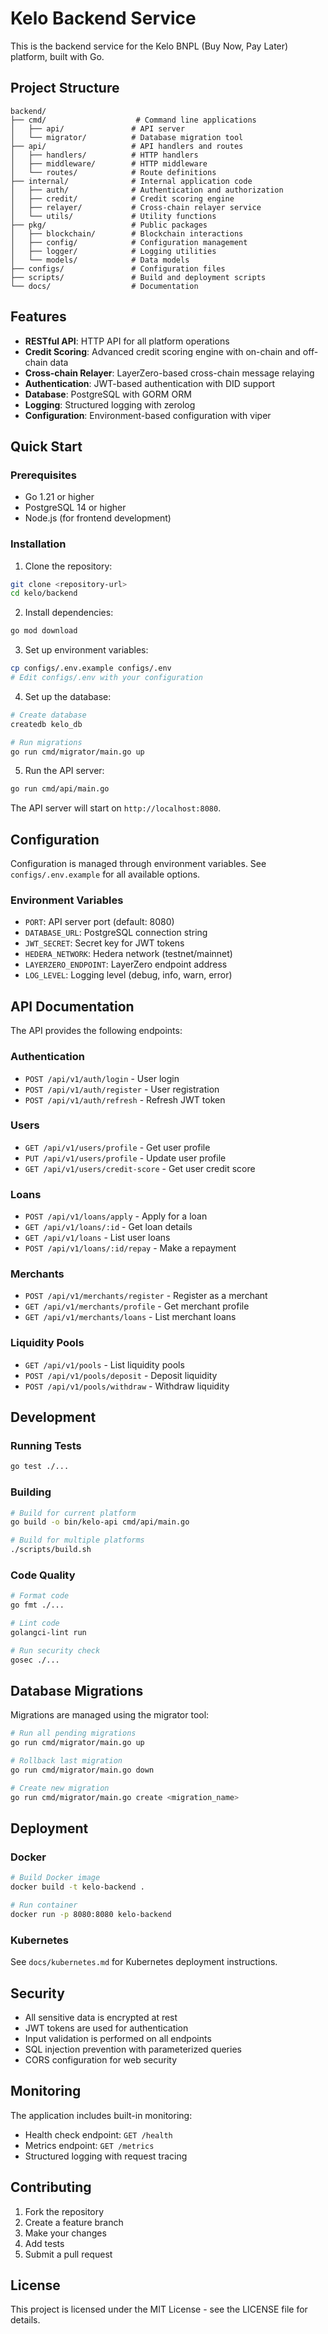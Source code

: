 # Kelo Backend Service

This is the backend service for the Kelo BNPL (Buy Now, Pay Later) platform, built with Go.

## Project Structure

```
backend/
├── cmd/                    # Command line applications
│   ├── api/               # API server
│   └── migrator/          # Database migration tool
├── api/                   # API handlers and routes
│   ├── handlers/          # HTTP handlers
│   ├── middleware/        # HTTP middleware
│   └── routes/            # Route definitions
├── internal/              # Internal application code
│   ├── auth/              # Authentication and authorization
│   ├── credit/            # Credit scoring engine
│   ├── relayer/           # Cross-chain relayer service
│   └── utils/             # Utility functions
├── pkg/                   # Public packages
│   ├── blockchain/        # Blockchain interactions
│   ├── config/            # Configuration management
│   ├── logger/            # Logging utilities
│   └── models/            # Data models
├── configs/               # Configuration files
├── scripts/               # Build and deployment scripts
└── docs/                  # Documentation
```

## Features

- **RESTful API**: HTTP API for all platform operations
- **Credit Scoring**: Advanced credit scoring engine with on-chain and off-chain data
- **Cross-chain Relayer**: LayerZero-based cross-chain message relaying
- **Authentication**: JWT-based authentication with DID support
- **Database**: PostgreSQL with GORM ORM
- **Logging**: Structured logging with zerolog
- **Configuration**: Environment-based configuration with viper

## Quick Start

### Prerequisites

- Go 1.21 or higher
- PostgreSQL 14 or higher
- Node.js (for frontend development)

### Installation

1. Clone the repository:
```bash
git clone <repository-url>
cd kelo/backend
```

2. Install dependencies:
```bash
go mod download
```

3. Set up environment variables:
```bash
cp configs/.env.example configs/.env
# Edit configs/.env with your configuration
```

4. Set up the database:
```bash
# Create database
createdb kelo_db

# Run migrations
go run cmd/migrator/main.go up
```

5. Run the API server:
```bash
go run cmd/api/main.go
```

The API server will start on `http://localhost:8080`.

## Configuration

Configuration is managed through environment variables. See `configs/.env.example` for all available options.

### Environment Variables

- `PORT`: API server port (default: 8080)
- `DATABASE_URL`: PostgreSQL connection string
- `JWT_SECRET`: Secret key for JWT tokens
- `HEDERA_NETWORK`: Hedera network (testnet/mainnet)
- `LAYERZERO_ENDPOINT`: LayerZero endpoint address
- `LOG_LEVEL`: Logging level (debug, info, warn, error)

## API Documentation

The API provides the following endpoints:

### Authentication
- `POST /api/v1/auth/login` - User login
- `POST /api/v1/auth/register` - User registration
- `POST /api/v1/auth/refresh` - Refresh JWT token

### Users
- `GET /api/v1/users/profile` - Get user profile
- `PUT /api/v1/users/profile` - Update user profile
- `GET /api/v1/users/credit-score` - Get user credit score

### Loans
- `POST /api/v1/loans/apply` - Apply for a loan
- `GET /api/v1/loans/:id` - Get loan details
- `GET /api/v1/loans` - List user loans
- `POST /api/v1/loans/:id/repay` - Make a repayment

### Merchants
- `POST /api/v1/merchants/register` - Register as a merchant
- `GET /api/v1/merchants/profile` - Get merchant profile
- `GET /api/v1/merchants/loans` - List merchant loans

### Liquidity Pools
- `GET /api/v1/pools` - List liquidity pools
- `POST /api/v1/pools/deposit` - Deposit liquidity
- `POST /api/v1/pools/withdraw` - Withdraw liquidity

## Development

### Running Tests

```bash
go test ./...
```

### Building

```bash
# Build for current platform
go build -o bin/kelo-api cmd/api/main.go

# Build for multiple platforms
./scripts/build.sh
```

### Code Quality

```bash
# Format code
go fmt ./...

# Lint code
golangci-lint run

# Run security check
gosec ./...
```

## Database Migrations

Migrations are managed using the migrator tool:

```bash
# Run all pending migrations
go run cmd/migrator/main.go up

# Rollback last migration
go run cmd/migrator/main.go down

# Create new migration
go run cmd/migrator/main.go create <migration_name>
```

## Deployment

### Docker

```bash
# Build Docker image
docker build -t kelo-backend .

# Run container
docker run -p 8080:8080 kelo-backend
```

### Kubernetes

See `docs/kubernetes.md` for Kubernetes deployment instructions.

## Security

- All sensitive data is encrypted at rest
- JWT tokens are used for authentication
- Input validation is performed on all endpoints
- SQL injection prevention with parameterized queries
- CORS configuration for web security

## Monitoring

The application includes built-in monitoring:

- Health check endpoint: `GET /health`
- Metrics endpoint: `GET /metrics`
- Structured logging with request tracing

## Contributing

1. Fork the repository
2. Create a feature branch
3. Make your changes
4. Add tests
5. Submit a pull request

## License

This project is licensed under the MIT License - see the LICENSE file for details.